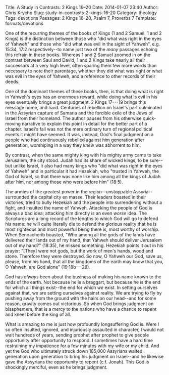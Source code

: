 Title: A Study in Contrasts: 2 Kings 16–20
Date: 2014-01-07 23:40
Author: Chris Krycho
Slug: study-in-contrasts-2-kings-16-20
Category: theology
Tags: devotions
Passages: 2 Kings 16–20, Psalm 7, Proverbs 7
Template: formats/devotions

One of the recurring themes of the books of Kings (1 and 2 Samuel, 1 and 2
Kings) is the distinction between those who "did what was right in the eyes of
Yahweh" and those who "did what was evil in the sight of Yahweh", e.g. 15:34,
17:2 respectively--to name just two of the *many* passages echoing this refrain
in these books. Whereas 1 and 2 Samuel zoomed in on the contrast between Saul
and David, 1 and 2 Kings take nearly all their successors at a very high level,
often sparing them few more words than necessary to note their parentage,
whether they did what was right or what was evil in the eyes of Yahweh, and a
reference to other records of their deeds.

One of the dominant themes of these books, then, is that doing what is right in
Yahweh's eyes has an enormous reward, while doing what is evil in his eyes
eventually brings a great judgment. 2 Kings 17---19 brings this message home,
and hard. Centuries of rebellion on Israel's part culminated in the Assyrian
capture of Samaria and the forcible exile of the Jews of Israel from their
homeland. The author pauses from his otherwise quick-moving narrative to explain
this point in detail for the better part of a chapter. Israel's fall was not the
mere ordinary turn of regional political events it might have seemed. It was,
instead, God's final judgment on a people who had continuously rebelled against
him generation after generation, worshiping in a way they *knew* was abhorrent
to him.

By contrast, when the same mighty king with his mighty army came to take
Jerusalem, the city stood. Judah had its share of wicked kings, to be sure--but
unlike Israel, it also had many kings who "did what was right in the eyes of
Yahweh" and in particular it had Hezekiah, who "trusted in Yahweh, the God of
Israel, so that there was none like him among all the kings of Judah after him,
nor among those who were before him" (18:5).

The armies of the greatest power in the region--unstoppable Assyria--surrounded
the capital city en masse. Their leaders boasted in their victories, tried to
bully Hezekiah and the people into surrendering without a fight, and insulted
the name of Yahweh. Attacking the people of God is always a bad idea; attacking
him directly is an even *worse* idea. The Scriptures are a long record of the
lengths to which God will go to defend his name: he will quite literally die to
defend the glorious reality that he is most righteous and most powerful being
there is, most worthy of worship. When Sennacherib boasted, "Who among all the
gods of the lands have delivered their lands out of my hand, that Yahweh should
deliver Jerusalem out of my hand?" (18:35), he missed something. Hezekiah points
it out in his prayer: "[They] were not gods, but the work of men's hands, wood
and stone. Therefore they were destroyed. So now, O Yahweh our God, save us,
please, from his hand, that all the kingdoms of the earth may know that you, O
Yahweh, are God alone" (19:18b---29).

God has *always* been about the business of making his name known to the ends of
the earth. Not because he is a braggart, but because he is the end for which all
things exist--the end for which *we* exist. In setting ourselves against that,
we are setting ourselves against reality. We are trying to fly by pushing away
from the ground with the hairs on our head--and for some reason, gravity comes
out victorious. So when God brings judgment on blasphemers, that is a *mercy* to
the nations who have a chance to repent and kneel before the king of all.

What is amazing to me is just how profoundly longsuffering God is. Were I so
often insulted, ignored, and injuriously assaulted in character, I would not
wait hundreds of years, sending prophet after prophet to give people opportunity
after opportunity to respond. I sometimes have a hard time restraining my
impatience for a few minutes with my wife or my child. And yet the God who
ultimately struck down 185,000 Assyrians waited generation upon generation to
bring his judgment on Israel--and he likewise gave the Assyrians the opportunity
to repent (c.f. Jonah). This God is shockingly merciful, even as he brings
judgment.